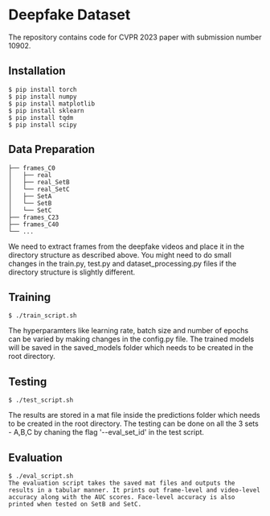 # Deepfake Dataset
The repository contains code for CVPR 2023 paper with submission number 10902.

## Installation
```shell
$ pip install torch
$ pip install numpy
$ pip install matplotlib
$ pip install sklearn
$ pip install tqdm
$ pip install scipy
```
## Data Preparation
    ├── frames_C0
    │   ├── real          
    │   ├── real_SetB         
    │   └── real_SetC
    │   ├── SetA         
    │   └── SetB 
    │   └── SetC 
    ├── frames_C23                    
    ├── frames_C40                                  
    └── ...
We need to extract frames from the deepfake videos and place it in the directory structure as described above. You might need to do small changes in the train.py, test.py and dataset_processing.py files if the directory structure is slightly different.

## Training
```shell
$ ./train_script.sh
```
The hyperparamters like learning rate, batch size and number of epochs can be varied by making changes in the config.py file. The trained models will be saved in the saved_models folder which needs to be created in the root directory. 

## Testing
```shell
$ ./test_script.sh
```
The results are stored in a mat file inside the predictions folder which needs to be created in the root directory. The testing can be done on all the 3 sets - A,B,C by chaning the flag '--eval_set_id' in the test script.

## Evaluation
```shell
$ ./eval_script.sh
The evaluation script takes the saved mat files and outputs the results in a tabular manner. It prints out frame-level and video-level accuracy along with the AUC scores. Face-level accuracy is also printed when tested on SetB and SetC.



